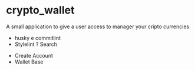 # crypto_wallet

A small application to give a user access to manager your cripto currencies

- husky e commitlint
- Stylelint ? Search

* Create Account
* Wallet Base
